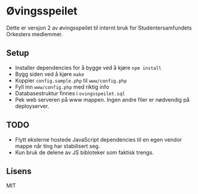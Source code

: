 # Øvingsspeilet

Dette er versjon 2 av øvingsspeilet til internt bruk for Studentersamfundets Orkesters medlemmer.


## Setup

- Installer dependencies for å bygge ved å kjøre `npm install`
- Bygg siden ved å kjøre `make`
- Koppier `config.sample.php` til `www/config.php`
- Fyll inn `www/config.php` med riktig info
- Databasestruktur finnes i `ovingsspeilet.sql`
- Pek web serveren på www mappen. Ingen andre filer er nødvendig på deployserver.


## TODO

- Flytt eksterne hostede JavaScript dependencies til en egen vendor mappe når ting har stabilisert seg.
- Kun bruk de delene av JS bibloteker som faktisk trengs.

## Lisens

MIT
